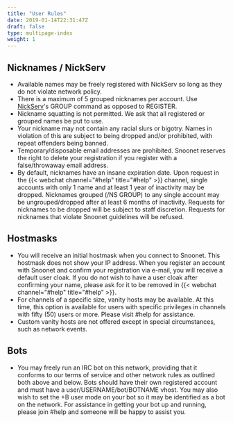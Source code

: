 ```yaml
---
title: "User Rules"
date: 2019-01-14T22:31:47Z
draft: false
type: multipage-index
weight: 1
---
```


## Nicknames / NickServ

+ Available names may be freely registered with NickServ so long as they do not violate network policy.
+ There is a maximum of 5 grouped nicknames per account. Use [NickServ](/anope#NickServ)'s GROUP command as opposed to REGISTER.
+ Nickname squatting is not permitted. We ask that all registered or grouped names be put to use.
+ Your nickname may not contain any racial slurs or bigotry. Names in violation of this are subject to being dropped and/or prohibited, with repeat offenders being banned.
+ Temporary/disposable email addresses are prohibited. Snoonet reserves the right to delete your registration if you register with a false/throwaway email address.
+ By default, nicknames have an insane expiration date. Upon request in the {{< webchat channel="#help" title="#help" >}} channel, single accounts with only 1 name and at least 1 year of inactivity may be dropped. Nicknames grouped (/NS GROUP) to any single account may be ungrouped/dropped after at least 6 months of inactivity. Requests for nicknames to be dropped will be subject to staff discretion. Requests for nicknames that violate Snoonet guidelines will be refused.

## Hostmasks

+ You will receive an initial hostmask when you connect to Snoonet. This hostmask does not show your IP address. When you register an account with Snoonet and confirm your registration via e-mail, you will receive a default user cloak. If you do not wish to have a user cloak after confirming your name, please ask for it to be removed in {{< webchat channel="#help" title="#help" >}}.
+ For channels of a specific size, vanity hosts may be available.  At this time, this option is available for users with specific privileges in channels with fifty (50) users or more.  Please visit #help for assistance.
+ Custom vanity hosts are not offered except in special circumstances, such as network events.

## Bots

+ You may freely run an IRC bot on this network, providing that it conforms to our terms of service and other network rules as outlined both above and below. Bots should have their own registered account and must have a user/USERNAME/bot/BOTNAME vhost. You may also wish to set the +B user mode on your bot so it may be identified as a bot on the network. For assistance in getting your bot up and running, please join #help and someone will be happy to assist you.

